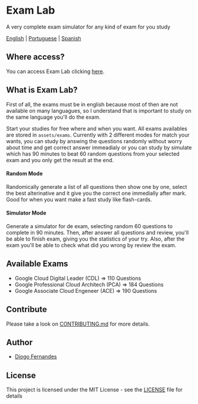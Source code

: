 # Exam Lab
A very complete exam simulator for any kind of exam for you study

[English](README.md) | [Portuguese](README.pt-BR.md) | [Spanish](README.es-ES.md)

## Where access?

You can access Exam Lab clicking [here](https://dfop02.github.io/exam-lab/main.html).

## What is Exam Lab?

First of all, the exams must be in english because most of then are not available on many languagues, so I understand that is important to study on the same language you'll do the exam.

Start your studies for free where and when you want. All exams availables are stored in `assets/exams`. Currently with 2 different modes for match your wants, you can study by answing the questions randomly without worry about time and get correct answer immeadialy or you can study by simulate which has 90 minutes to beat 60 random questions from your selected exam and you only get the result at the end.

#### Random Mode

Randomically generate a list of all questions then show one by one, select the best alterinative and it give you the correct one immedially after mark. Good for when you want make a fast study like flash-cards.

#### Simulator Mode

Generate a simulator for de exam, selecting random 60 questions to complete in 90 minutes. Then, after answer all questions and review, you'll be able to finish exam, giving you the statistics of your try. Also, after the exam you'll be able to check what did you wrong by review the exam.

## Available Exams

- Google Cloud Digital Leader (CDL) => 110 Questions
- Google Professional Cloud Architech (PCA) => 184 Questions
- Google Associate Cloud Engeneer (ACE) => 190 Questions

## Contribute

Please take a look on [CONTRIBUTING.md](CONTRIBUTING.md) for more details.

## Author

* [Diogo Fernandes](https://github.com/dfop02)

## License

This project is licensed under the MIT License - see the [LICENSE](LICENSE) file for details
